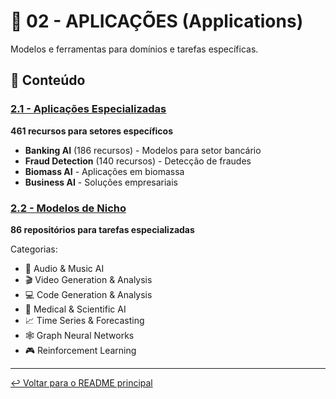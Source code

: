 # 🎯 02 - APLICAÇÕES (Applications)

Modelos e ferramentas para domínios e tarefas específicas.

## 📂 Conteúdo

### [2.1 - Aplicações Especializadas](./2.1_Specialized_Applications/)
**461 recursos para setores específicos**

- **Banking AI** (186 recursos) - Modelos para setor bancário
- **Fraud Detection** (140 recursos) - Detecção de fraudes
- **Biomass AI** - Aplicações em biomassa
- **Business AI** - Soluções empresariais

### [2.2 - Modelos de Nicho](./2.2_Niche_Models/)
**86 repositórios para tarefas especializadas**

Categorias:
- 🎵 Audio & Music AI
- 🎬 Video Generation & Analysis
- 💻 Code Generation & Analysis
- 🏥 Medical & Scientific AI
- 📈 Time Series & Forecasting
- 🕸️ Graph Neural Networks
- 🎮 Reinforcement Learning

---

[↩️ Voltar para o README principal](../README.md)
